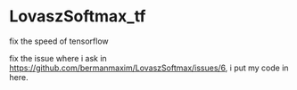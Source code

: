 # LovaszSoftmax_tf
fix the speed of tensorflow

fix the issue where i ask in https://github.com/bermanmaxim/LovaszSoftmax/issues/6, i put my code in here.
